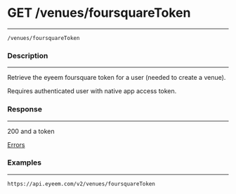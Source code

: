 # GET /venues/foursquareToken
***
`/venues/foursquareToken`

### Description
***
Retrieve the eyeem foursquare token for a user (needed to create a venue).

Requires authenticated user with native app access token.


### Response
***


200 and a token


[Errors](../../resources/errors.md#files)

### Examples
***

`https://api.eyeem.com/v2/venues/foursquareToken`




